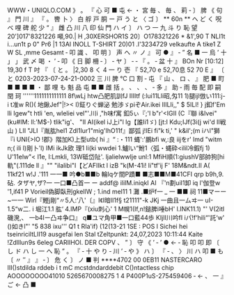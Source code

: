 WWW・UNIQLO.COM 》 。 『 心 可 ■ 屯 ← ・ 宮 毎 、 毎 、 莉 ‐ 〕 脾 《 句 』 門 川 』 『 。 轡 卜 〉 白 艀 戸 胴 ー 戸 う と 〈 ゴ 〕 ** 60n ** へ ど く 呪 ベ 哩 碑 舵 少 “ 』 雌 凸 川 八 印 仙 門 ハ イ 〕 ハ つ 一 九 斗 り 恥 望 20']017'8321226 噸,90.| H ,30XERSHOR1S 20〕O178321226 * &1',90 T NLI1t i…un1t p 0" Pr6 |1 13AI INOLL T-SHIRT 20)01 .l'3234729 velkaufte A tike1 Z W SL ,mme Gesamt ‐ 叩 識 、 叩 明 〕 声 へ 〃 ノ 』 可 ● 』 ‐ ” 名 ■ 一 烏 ’ 十 」 」 武 〆 喝 ・ ’ ‐ 叩 《 日 脚 柵 ‐ 〕 ‐ ヤ 〕 ‐ ‐ 『 。 ‐ 盆 十 』 BOn Nr [10:12] 19,30 f T 吋 『 〔 と 。 |2,30 8 く 4 一 り 壱 『 52,70 e 52,70息 52 70 E 』 〔 と 0203-2023-07-24-21-0002 三 川 脾 ℃ 口 割 ‐ 屯 『 山 、 ロ 、 』 肥 ■ 町 ■ ■ ■ ■ ・ 鄙 哩 も 魁 品 屯 ■ ■ 雌 括 。 、 、 、 ‐ 多 』 助 ‐ 雨 毎 配 即 嗣 閏 珂 ''''''1111111111111 8f\wLj htw凸肥肌訓fJ IIIItf (:lui11Lli昭,匁11 1)腿ijI倣い111:j-i t准w R()( 地鍬Jef"|!>< I)鉦りぐ蝉泌 勉渉ゞpiぞAir.ikei IIILIi,," $ 5ILI! } j釦f'Em lli Igew"t htli 'en, wleliei vel"'.川i ,"h味f寓 釦5ぃ『;'l b"r'<IGII (C『聯 i&Ivei"(ku#IM: ll:'M$-) tlik"ig'、 "II AI(ikel iJ上i"l lg【誰Ii1ゞ) [jt:I Kdu;IJf(3i(j wi'd II戦山 ) LII "JLI『胤肱hel1 Zdl1lur1"mig'lhO11f』鄙弧 j!IEi fi"k ti,' " k&il';(m iハl"獅『i UNI{>lO !郡》階加K)上型utb( hi 』“ :・111 蝿':'鵬bfi w,:良 iijをr' lmd "witm n;( ili l)剛卜'l) IMi ikJk欧 理1 li(ki wwdei 1.鱸lい“鮒1〈弧・蝿砕<ilil冷鍜fj 1) U'11elw"< I1e, I:Lmkli, 13W砥岱阯'. ljalielwwIje unl:1 MfiH順(1:giushV部帥狗[hi 軌"(.111de ll 』"" "ilalibi"I【どAFIIkt l izB "k(M-41i! li"tf'ij F' 18M&ndt.II A( 11kf21 w!J .'111 一一■ 吟●b■■b 輪Iqケ間P蹟■ ■志■■M■41CFI qrp b9h,9.砧. タザヤ,ザ?一 一口■凸首一 ー addf@ iliIM.iniqkI AI 『'n劃uiI1卸 iq l'伽登w '1,if41 P Vorieil偽脚臥刑gkellW ; 1.ind mel11 1 灘 .■炉f一 _ 一 ■■ 祠 11■マーー ~一一 Wirl『鰹j剛“〃5人:’八'〔』I《I暗II1f§ t21111"-k JKj 一曲且一ムヰ一 uI-1.5“w二. i 堀江1.1 肱‘ 4.IMP『(xiu刺心' 1 M幌1(If,n!鎚脾i唾bH' l.INK11.1) "' V(2itl磯溌,、 一b4Iー凸ヰ争口』 q■ユマ角甲■一口藍44歩 KIjII川吟fI iパ!f‘hili“'託‘w' ()如きl"' "5 838 ixu''' Q1 t RIa'if) (12(13-21 1SE : POS I Sichei hei tseinriciltLII19 ausgefai len Stal tZeltpunkt: 24,07,2023 10:11:44 Kaite !Zdlllun9s 6eleg CARIIHOl. DER COPV 、 ” 〕 守 《 ’ ‐ ’ ● ← ‐ 恥 叩 叩 即 〔 し ド ハ し 一 へ 恥 ” 。 『 ‐ 十 や り ‐ 川 ’ ‐ や 》 ハ 〕 『 ‐ 、 〉 川 ハ 叩 ■ も 〔 〃 ″ 』 』 ‐ 〕 危 く 〕 ノ ■ 判 ****4702 00 0EB11 NASTERCARO III()stdilda rddeb i t mC mcstdndarddebit C()ntactless chip AOOOOOOOO41010 5265670008275 1 4 P400P1uS-275459406 ‐ ← 、 一 』 ご ← 凸 ■